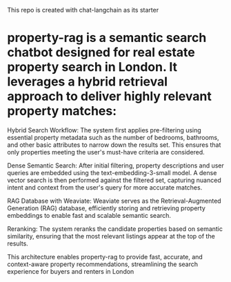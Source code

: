This repo is created with chat-langchain as its starter

# property-rag is a semantic search chatbot designed for real estate property search in London. It leverages a hybrid retrieval approach to deliver highly relevant property matches:

Hybrid Search Workflow:
The system first applies pre-filtering using essential property metadata such as the number of bedrooms, bathrooms, and other basic attributes to narrow down the results set. This ensures that only properties meeting the user's must-have criteria are considered.

Dense Semantic Search:
After initial filtering, property descriptions and user queries are embedded using the text-embedding-3-small model. A dense vector search is then performed against the filtered set, capturing nuanced intent and context from the user's query for more accurate matches.

RAG Database with Weaviate:
Weaviate serves as the Retrieval-Augmented Generation (RAG) database, efficiently storing and retrieving property embeddings to enable fast and scalable semantic search.

Reranking:
The system reranks the candidate properties based on semantic similarity, ensuring that the most relevant listings appear at the top of the results.

This architecture enables property-rag to provide fast, accurate, and context-aware property recommendations, streamlining the search experience for buyers and renters in London
